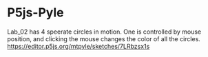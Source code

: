# P5js-Pyle
Lab_02 has 4 speerate circles in motion. One is controlled by mouse position, and clicking the mouse changes the color of all the circles. https://editor.p5js.org/mtpyle/sketches/7LRbzsx1s
